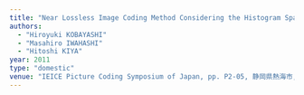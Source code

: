 ```yaml
---
title: "Near Lossless Image Coding Method Considering the Histogram Sparsity"
authors:
  - "Hiroyuki KOBAYASHI"
  - "Masahiro IWAHASHI"
  - "Hitoshi KIYA"
year: 2011
type: "domestic"
venue: "IEICE Picture Coding Symposium of Japan, pp. P2-05, 静岡県熱海市, 2011-10-26."
---
```

